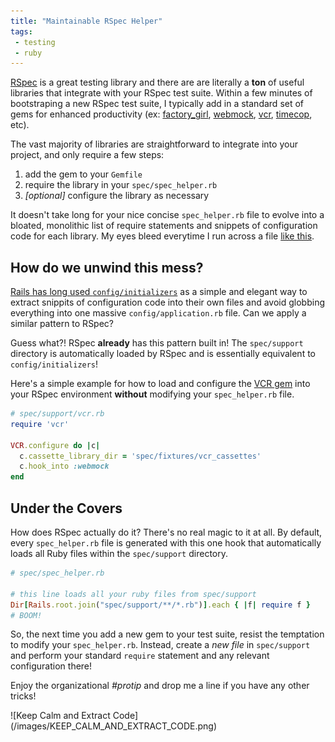 ```yaml
---
title: "Maintainable RSpec Helper"
tags:
 - testing
 - ruby
---
```


[RSpec](http://rspec.info/) is a great testing library and there are are literally
a **ton** of useful libraries that integrate with your RSpec test suite.
Within a few minutes of bootstraping a new RSpec test suite, I typically add
in a standard set of gems for enhanced productivity
(ex: [factory_girl](https://github.com/thoughtbot/factory_girl),
[webmock](https://github.com/bblimke/webmock), [vcr](https://github.com/vcr/vcr),
[timecop](https://github.com/travisjeffery/timecop), etc).

The vast majority of libraries are straightforward to integrate into your project,
and only require a few steps:

1.  add the gem to your `Gemfile`
2.  require the library in your `spec/spec_helper.rb`
3.  *[optional]* configure the library as necessary

It doesn't take long for your nice concise `spec_helper.rb` file to evolve into a
bloated, monolithic list of require statements and snippets of configuration code
for each library.  My eyes bleed everytime I run across a file [like this](https://github.com/badeball/formtastic-pure/blob/32c4c254b183bdf5d0b1b28d5861e6e104694949/spec/spec_helper.rb).

## How do we unwind this mess?

[Rails has long used `config/initializers`](http://guides.rubyonrails.org/configuring.html)
as a simple and elegant way to extract snippits of configuration code into their
own files and avoid globbing everything into one massive `config/application.rb`
file.  Can we apply a similar pattern to RSpec?

Guess what?! RSpec **already** has this pattern built in! The `spec/support`
directory is automatically loaded by RSpec and is essentially equivalent to
`config/initializers`!  

Here's a simple example for how to load and configure the [VCR gem](https://github.com/vcr/vcr)
into your RSpec environment **without** modifying your `spec_helper.rb` file.

```ruby
# spec/support/vcr.rb
require 'vcr'

VCR.configure do |c|
  c.cassette_library_dir = 'spec/fixtures/vcr_cassettes'
  c.hook_into :webmock
end
```

## Under the Covers

How does RSpec actually do it?  There's no real magic to it at all.  By default, every
`spec_helper.rb` file is generated with this one hook that automatically loads
all Ruby files within the `spec/support` directory.

```ruby
# spec/spec_helper.rb

# this line loads all your ruby files from spec/support
Dir[Rails.root.join("spec/support/**/*.rb")].each { |f| require f }
# BOOM!
```

So, the next time you add a new gem to your test suite, resist the temptation
to modify your `spec_helper.rb`.  Instead, create a *new file* in `spec/support`
and perform your standard `require` statement and any relevant configuration there!

Enjoy the organizational *#protip* and drop me a line if you have any other tricks!
<p class="text-center">
![Keep Calm and Extract Code](/images/KEEP_CALM_AND_EXTRACT_CODE.png)
</p>
